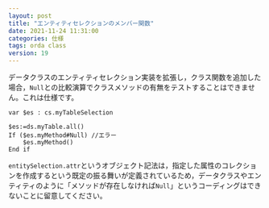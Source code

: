 ```yaml
---
layout: post
title: "エンティティセレクションのメンバー関数"
date: 2021-11-24 11:31:00
categories: 仕様
tags: orda class
version: 19
---
```


データクラスのエンティティセレクション実装を拡張し，クラス関数を追加した場合，`Null`との比較演算でクラスメソッドの有無をテストすることはできません。これは仕様です。

```
var $es : cs.myTableSelection

$es:=ds.myTable.all()
If ($es.myMethod#Null) //エラー
	$es.myMethod()
End if 
```

`entitySelection.attr`というオブジェクト記法は，指定した属性のコレクションを作成するという既定の振る舞いが定義されているため，データクラスやエンティティのように「メソッドが存在しなければ`Null`」というコーディングはできないことに留意してください。

